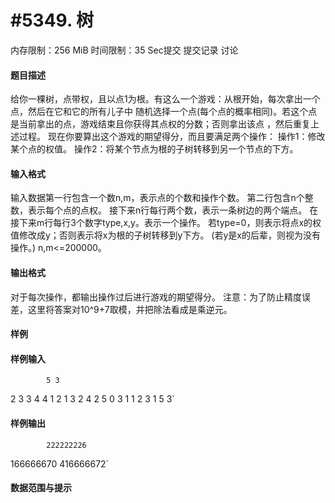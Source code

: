 
# #5349. 树
内存限制：256 MiB 时间限制：35 Sec提交 提交记录 讨论
#### 题目描述
给你一棵树，点带权，且以点1为根。有这么一个游戏：从根开始，每次拿出一个点，然后在它和它的所有儿子中
随机选择一个点(每个点的概率相同)。若这个点是当前拿出的点，游戏结束且你获得其点权的分数；否则拿出该点
，然后重复上述过程。
现在你要算出这个游戏的期望得分，而且要满足两个操作：
操作1：修改某个点的权值。
操作2：将某个节点为根的子树转移到另一个节点的下方。



#### 输入格式
输入数据第一行包含一个数n,m，表示点的个数和操作个数。
第二行包含n个整数，表示每个点的点权。
接下来n行每行两个数，表示一条树边的两个端点。
在接下来m行每行3个数字type,x,y。表示一个操作。
若type=0，则表示将点x的权值修改成y；否则表示将x为根的子树转移到y下方。
(若y是x的后辈，则视为没有操作。)
n,m<=200000。

#### 输出格式
对于每次操作，都输出操作过后进行游戏的期望得分。
注意：为了防止精度误差，这里将答案对10^9+7取模，并把除法看成是乘逆元。

#### 样例

#### 样例输入

			5 3
2 3 3 4 4
1 2
1 3
2 4
2 5
0 3 1
1 2 3
1 5 3`
#### 样例输出

			222222226
166666670
416666672`
#### 数据范围与提示

